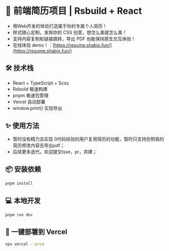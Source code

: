 # 🚀 前端简历项目 | Rsbuild + React

- 用Web开发的体验打造属于你的专属个人简历！
- 样式随心定制，发挥你的 CSS 创意，想怎么美就怎么美！
- 支持内容复制和链接跳转，导出 PDF 也能保持原生交互体验！
- 在线体验 demo！：[https://resume.shabix.fun/](https://resume.shabix.fun/)

## 🛠 技术栈

- React + TypeScript + Scss
- Rsbuild 极速构建
- pnpm 极速包管理
- Vercel 自动部署
- window.print() 实现导出

## ✨ 使用方法

- 暂时没有精力去实现 0代码经验的用户复用简历的功能，暂时只支持仿照我的简历修改内容去导出pdf；
- 后续更多迭代，欢迎提交isse，pr，共建；

## 📦 安装依赖

```bash
pnpm install
```

## 💻 本地开发

```bash
pnpm run dev
```

## 🚀 一键部署到 Vercel

```bash
npx vercel --prod
```
